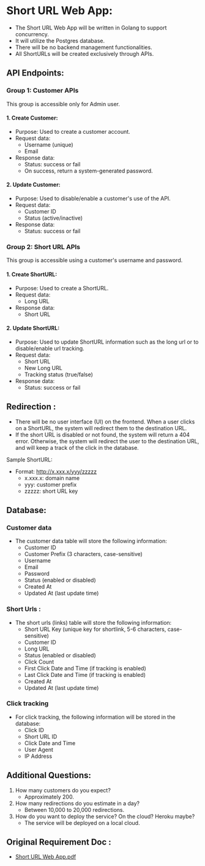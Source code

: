# Short URL Web App:

- The Short URL Web App will be written in Golang to support concurrency.
- It will utilize the Postgres database.
- There will be no backend management functionalities.
- All ShortURLs will be created exclusively through APIs.

## API Endpoints:

### Group 1: Customer APIs
This group is accessible only for Admin user.

#### 1. Create Customer:
- Purpose: Used to create a customer account.
- Request data:
    - Username (unique)
    - Email
- Response data:
    - Status: success or fail
    - On success, return a system-generated password.

#### 2. Update Customer:
- Purpose: Used to disable/enable a customer's use of the API.
- Request data:
    - Customer ID
    - Status (active/inactive)
- Response data:
    - Status: success or fail

### Group 2: Short URL APIs
This group is accessible using a customer's username and password.

#### 1. Create ShortURL:
- Purpose: Used to create a ShortURL.
- Request data:
    - Long URL
- Response data:
    - Short URL

#### 2. Update ShortURL:
- Purpose: Used to update ShortURL information such as the long url or to disable/enable url tracking.
- Request data:
    - Short URL
    - New Long URL
    - Tracking status (true/false)
- Response data:
    - Status: success or fail

## Redirection :
- There will be no user interface (UI) on the frontend. When a user clicks on a ShortURL, the system will redirect them to the destination URL.
- If the short URL is disabled or not found, the system will return a 404 error. Otherwise, the system will redirect the user to the destination URL, and will keep a track of the click in the database.

Sample ShortURL:
- Format: http://x.xxx.x/yyy/zzzzz
    - x.xxx.x: domain name
    - yyy: customer prefix
    - zzzzz: short URL key

## Database:

### Customer data 
- The customer data table will store the following information:
    - Customer ID
    - Customer Prefix (3 characters, case-sensitive)
    - Username
    - Email
    - Password 
    - Status (enabled or disabled) 
    - Created At 
    - Updated At (last update time)

### Short Urls : 
- The short urls (links) table will store the following information:
    - Short URL Key (unique key for shortlink, 5-6 characters, case-sensitive)
    - Customer ID
    - Long URL
    - Status (enabled or disabled)
    - Click Count
    - First Click Date and Time (if tracking is enabled)
    - Last Click Date and Time (if tracking is enabled)
    - Created At
    - Updated At (last update time)

### Click tracking
- For click tracking, the following information will be stored in the database:
    - Click ID
    - Short URL ID
    - Click Date and Time
    - User Agent
    - IP Address

## Additional Questions:
1. How many customers do you expect?
    - Approximately 200.
2. How many redirections do you estimate in a day?
    - Between 10,000 to 20,000 redirections.
3. How do you want to deploy the service? On the cloud? Heroku maybe?
    - The service will be deployed on a local cloud.

## Original Requirement Doc :
- [Short URL Web App.pdf](/Short_URL_Web_App.pdf)
